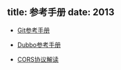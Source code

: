 title: 参考手册
date: 2013
---


- [Git参考手册](https://git-scm.com/book/zh/v2)

- [Dubbo参考手册](http://dubbo.io/)

- [CORS协议解读](http://www.ruanyifeng.com/blog/2016/04/cors.html)

